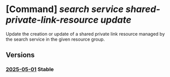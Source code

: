 # [Command] _search service shared-private-link-resource update_

Update the creation or update of a shared private link resource managed by the search service in the given resource group.

## Versions

### [2025-05-01](/Resources/mgmt-plane/L3N1YnNjcmlwdGlvbnMve30vcmVzb3VyY2Vncm91cHMve30vcHJvdmlkZXJzL21pY3Jvc29mdC5zZWFyY2gvc2VhcmNoc2VydmljZXMve30vc2hhcmVkcHJpdmF0ZWxpbmtyZXNvdXJjZXMve30=/2025-05-01.xml) **Stable**

<!-- mgmt-plane /subscriptions/{}/resourcegroups/{}/providers/microsoft.search/searchservices/{}/sharedprivatelinkresources/{} 2025-05-01 -->
